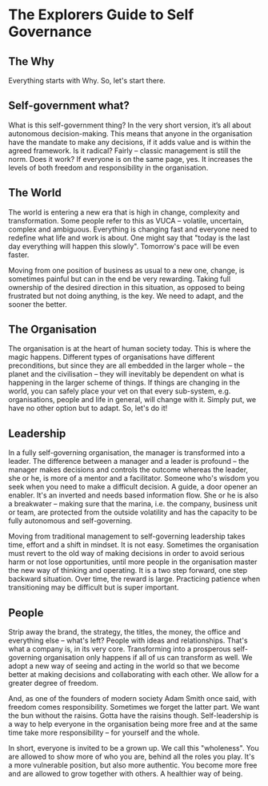 # The Explorers Guide to Self Governance

## The Why

Everything starts with Why. So, let's start there.

## Self-government what?

What is this self-government thing? In the very short version, it’s all about autonomous decision-making. This means that anyone in the organisation have the mandate to make any decisions, if it adds value and is within the agreed framework. Is it radical? Fairly – classic management is still the norm. Does it work? If everyone is on the same page, yes. It increases the levels of both freedom and responsibility in the organisation.

## The World

The world is entering a new era that is high in change, complexity and transformation. Some people refer to this as VUCA – volatile, uncertain, complex and ambiguous. Everything is changing fast and everyone need to redefine what life and work is about. One might say that "today is the last day everything will happen this slowly". Tomorrow's pace will be even faster.

Moving from one position of business as usual to a new one, change, is sometimes painful but can in the end be very rewarding. Taking full ownership of the desired direction in this situation, as opposed to being frustrated but not doing anything, is the key. We need to adapt, and the sooner the better.

## The Organisation

The organisation is at the heart of human society today. This is where the magic happens. Different types of organisations have different preconditions, but since they are all embedded in the larger whole – the planet and the civilisation – they will inevitably be dependent on what is happening in the larger scheme of things. If things are changing in the world, you can safely place your vet on that every sub-system, e.g. organisations, people and life in general, will change with it. Simply put, we have no other option but to adapt. So, let's do it!

## Leadership

In a fully self-governing organisation, the manager is transformed into a leader. The difference between a manager and a leader is profound – the manager makes decisions and controls the outcome whereas the leader, she or he, is more of a mentor and a facilitator. Someone who's wisdom you seek when you need to make a difficult decision. A guide, a door opener an enabler. It's an inverted and needs based information flow. She or he is also a breakwater – making sure that the marina, i.e. the company, business unit or team, are protected from the outside volatility and has the capacity to be fully autonomous and self-governing.

Moving from traditional management to self-governing leadership takes time, effort and a shift in mindset. It is not easy. Sometimes the organisation must revert to the old way of making decisions in order to avoid serious harm or not lose opportunities, until more people in the organisation master the new way of thinking and operating. It is a two step forward, one step backward situation. Over time, the reward is large. Practicing patience when transitioning may be difficult but is super important.

## People

Strip away the brand, the strategy, the titles, the money, the office and everything else – what's left? People with ideas and relationships. That's what a company is, in its very core. Transforming into a prosperous self-governing organisation only happens if all of us can transform as well. We adopt a new way of seeing and acting in the world so that we become better at making decisions and collaborating with each other. We allow for a greater degree of freedom.

And, as one of the founders of modern society Adam Smith once said, with freedom comes responsibility. Sometimes we forget the latter part. We want the bun without the raisins. Gotta have the raisins though. Self-leadership is a way to help everyone in the organisation being more free and at the same time take more responsibility – for yourself and the whole.

In short, everyone is invited to be a grown up. We call this "wholeness". You are allowed to show more of who you are, behind all the roles you play. It's a more vulnerable position, but also more authentic. You become more free and are allowed to grow together with others. A healthier way of being.

